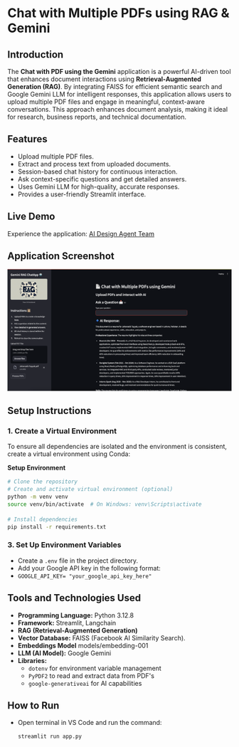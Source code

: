 # Chat with Multiple PDFs using RAG & Gemini

## Introduction

The **Chat with PDF using the Gemini** application is a powerful AI-driven tool that enhances document interactions using **Retrieval-Augmented Generation (RAG)**. By integrating FAISS for efficient semantic search and Google Gemini LLM for intelligent responses, this application allows users to upload multiple PDF files and engage in meaningful, context-aware conversations. This approach enhances document analysis, making it ideal for research, business reports, and technical documentation.

## Features

- Upload multiple PDF files.
- Extract and process text from uploaded documents.
- Session-based chat history for continuous interaction.
- Ask context-specific questions and get detailed answers.
- Uses Gemini LLM for high-quality, accurate responses.
- Provides a user-friendly Streamlit interface.

## Live Demo

Experience the application: [AI Design Agent Team](https://pdfchat-app-rag-jahanzaib.streamlit.app/)

## Application Screenshot

![Application Screenshot](./image1.png)

## Setup Instructions

### 1. Create a Virtual Environment

To ensure all dependencies are isolated and the environment is consistent, create a virtual environment using Conda:

**Setup Environment**

```bash
# Clone the repository
# Create and activate virtual environment (optional)
python -m venv venv
source venv/bin/activate  # On Windows: venv\Scripts\activate

# Install dependencies
pip install -r requirements.txt
```

### 3. Set Up Environment Variables

- Create a `.env` file in the project directory.
- Add your Google API key in the following format:
- `GOOGLE_API_KEY= "your_google_api_key_here"`

## Tools and Technologies Used

- **Programming Language:** Python 3.12.8
- **Framework:** Streamlit, Langchain
- **RAG (Retrieval-Augmented Generation)**
- **Vector Database:** FAISS (Facebook AI Similarity Search).
- **Embeddings Model** models/embedding-001
- **LLM (AI Model):** Google Gemini
- **Libraries:**
  - `dotenv` for environment variable management
  - `PyPDF2` to read and extract data from PDF's
  - `google-generativeai` for AI capabilities

## How to Run

- Open terminal in VS Code and run the command:
  ```sh
  streamlit run app.py
  ```
